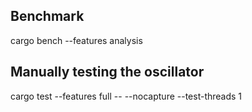 ## Benchmark

cargo bench --features analysis

## Manually testing the oscillator

cargo test --features full -- --nocapture --test-threads 1
